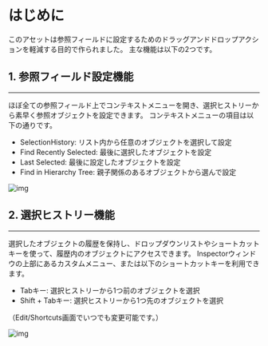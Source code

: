 # はじめに

このアセットは参照フィールドに設定するためのドラッグアンドドロップアクションを軽減する目的で作られました。
主な機能は以下の2つです。

## 1. 参照フィールド設定機能
---
ほぼ全ての参照フィールド上でコンテキストメニューを開き、選択ヒストリーから素早く参照オブジェクトを設定できます。
コンテキストメニューの項目は以下の通りです。
- SelectionHistory: リスト内から任意のオブジェクトを選択して設定
- Find Recently Selected: 最後に選択したオブジェクトを設定
- Last Selected: 最後に設定したオブジェクトを設定
- Find in Hierarchy Tree: 親子関係のあるオブジェクトから選んで設定

![img](https://emptybraces.github.io/reference-selector/images/intro1.jpg)

## 2. 選択ヒストリー機能
---
選択したオブジェクトの履歴を保持し、ドロップダウンリストやショートカットキーを使って、履歴内のオブジェクトにアクセスできます。
Inspectorウィンドウの上部にあるカスタムメニュー、または以下のショートカットキーを利用できます。

- Tabキー: 選択ヒストリーから1つ前のオブジェクトを選択
- Shift + Tabキー: 選択ヒストリーから1つ先のオブジェクトを選択

（Edit/Shortcuts画面でいつでも変更可能です。）

![img](https://emptybraces.github.io/reference-selector/images/intro2.jpg)
